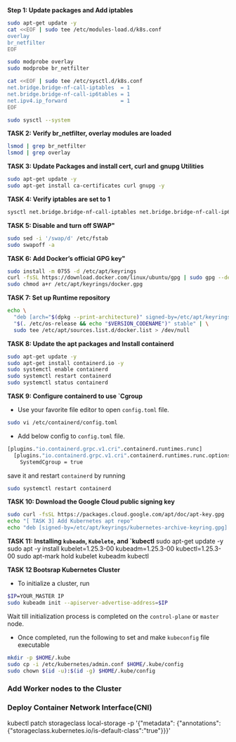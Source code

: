 

**Step 1: Update packages and Add iptables**

```bash
sudo apt-get update -y
cat <<EOF | sudo tee /etc/modules-load.d/k8s.conf
overlay
br_netfilter
EOF

sudo modprobe overlay
sudo modprobe br_netfilter

cat <<EOF | sudo tee /etc/sysctl.d/k8s.conf
net.bridge.bridge-nf-call-iptables  = 1
net.bridge.bridge-nf-call-ip6tables = 1
net.ipv4.ip_forward                 = 1
EOF

sudo sysctl --system

```

**TASK 2: Verify br_netfilter, overlay modules are loaded**

```bash
lsmod | grep br_netfilter
lsmod | grep overlay

```

**TASK 3: Update Packages and install cert, curl and gnupg Utilities**

```bash
sudo apt-get update -y
sudo apt-get install ca-certificates curl gnupg -y
```

**TASK 4: Verify iptables are set to 1**

```bash
sysctl net.bridge.bridge-nf-call-iptables net.bridge.bridge-nf-call-ip6tables net.ipv4.ip_forward
```
**TASK 5: Disable and turn off SWAP"**

```bash
sudo sed -i '/swap/d' /etc/fstab
sudo swapoff -a
```

**TASK 6: Add Docker’s official GPG key"**

```bash
sudo install -m 0755 -d /etc/apt/keyrings
curl -fsSL https://download.docker.com/linux/ubuntu/gpg | sudo gpg --dearmor -o /etc/apt/keyrings/docker.gpg
sudo chmod a+r /etc/apt/keyrings/docker.gpg
```

**TASK 7: Set up Runtime repository**

```bash
echo \
  "deb [arch="$(dpkg --print-architecture)" signed-by=/etc/apt/keyrings/docker.gpg] https://download.docker.com/linux/ubuntu \
  "$(. /etc/os-release && echo "$VERSION_CODENAME")" stable" | \
  sudo tee /etc/apt/sources.list.d/docker.list > /dev/null
```

**TASK 8: Update the apt packages and Install containerd**

```bash
sudo apt-get update -y
sudo apt-get install containerd.io -y
sudo systemctl enable containerd
sudo systemctl restart containerd
sudo systemctl status containerd
```
**TASK 9: Configure containerd to use `Cgroup**
- Use your favorite file editor to open `config.toml` file.

```bash
sudo vi /etc/containerd/config.toml
```
- Add below config to `config.toml` file.

```bash
[plugins."io.containerd.grpc.v1.cri".containerd.runtimes.runc]
  [plugins."io.containerd.grpc.v1.cri".containerd.runtimes.runc.options]
    SystemdCgroup = true
```
save it and restart `containerd` by running

```bash
sudo systemctl restart containerd
```

**TASK 10: Download the Google Cloud public signing key**

```bash
sudo curl -fsSL https://packages.cloud.google.com/apt/doc/apt-key.gpg | sudo gpg --dearmor -o /etc/apt/keyrings/kubernetes-archive-keyring.gpg
echo "[ TASK 3] Add Kubernetes apt repo"
echo "deb [signed-by=/etc/apt/keyrings/kubernetes-archive-keyring.gpg] https://apt.kubernetes.io/ kubernetes-xenial main" | sudo tee /etc/apt/sources.list.d/kubernetes.list
```
**TASK 11:  Installing `kubeadm`, `Kubelete`, and `kubectl**
sudo apt-get update -y
sudo apt -y install kubelet=1.25.3-00 kubeadm=1.25.3-00 kubectl=1.25.3-00
sudo apt-mark hold kubelet kubeadm kubectl 


**TASK 12 Bootsrap Kubernetes Cluster**

- To initialize a cluster, run

```bash
$IP=YOUR_MASTER IP
sudo kubeadm init --apiserver-advertise-address=$IP
```
Wait till initialization process is completed on the `control-plane` or `master` node.

- Once completed, run the following to set and make `kubeconfig` file executable

```bash
mkdir -p $HOME/.kube
sudo cp -i /etc/kubernetes/admin.conf $HOME/.kube/config
sudo chown $(id -u):$(id -g) $HOME/.kube/config
```

### Add Worker nodes to the Cluster 

### Deploy Container Network Interface(**CNI**)

kubectl patch storageclass local-storage -p '{"metadata": {"annotations":{"storageclass.kubernetes.io/is-default-class":"true"}}}'

